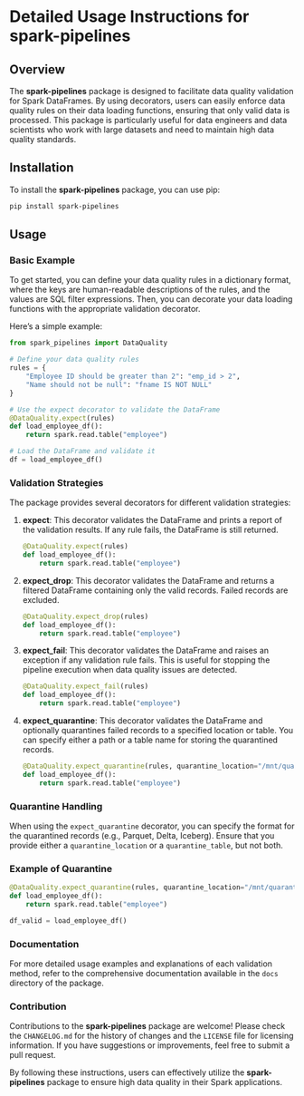# Detailed Usage Instructions for spark-pipelines

## Overview

The **spark-pipelines** package is designed to facilitate data quality validation for Spark DataFrames. By using decorators, users can easily enforce data quality rules on their data loading functions, ensuring that only valid data is processed. This package is particularly useful for data engineers and data scientists who work with large datasets and need to maintain high data quality standards.

## Installation

To install the **spark-pipelines** package, you can use pip:

```bash
pip install spark-pipelines
```

## Usage

### Basic Example

To get started, you can define your data quality rules in a dictionary format, where the keys are human-readable descriptions of the rules, and the values are SQL filter expressions. Then, you can decorate your data loading functions with the appropriate validation decorator.

Here’s a simple example:

```python
from spark_pipelines import DataQuality

# Define your data quality rules
rules = {
    "Employee ID should be greater than 2": "emp_id > 2",
    "Name should not be null": "fname IS NOT NULL"
}

# Use the expect decorator to validate the DataFrame
@DataQuality.expect(rules)
def load_employee_df():
    return spark.read.table("employee")

# Load the DataFrame and validate it
df = load_employee_df()
```

### Validation Strategies

The package provides several decorators for different validation strategies:

1. **expect**: This decorator validates the DataFrame and prints a report of the validation results. If any rule fails, the DataFrame is still returned.

   ```python
   @DataQuality.expect(rules)
   def load_employee_df():
       return spark.read.table("employee")
   ```

2. **expect_drop**: This decorator validates the DataFrame and returns a filtered DataFrame containing only the valid records. Failed records are excluded.

   ```python
   @DataQuality.expect_drop(rules)
   def load_employee_df():
       return spark.read.table("employee")
   ```

3. **expect_fail**: This decorator validates the DataFrame and raises an exception if any validation rule fails. This is useful for stopping the pipeline execution when data quality issues are detected.

   ```python
   @DataQuality.expect_fail(rules)
   def load_employee_df():
       return spark.read.table("employee")
   ```

4. **expect_quarantine**: This decorator validates the DataFrame and optionally quarantines failed records to a specified location or table. You can specify either a path or a table name for storing the quarantined records.

   ```python
   @DataQuality.expect_quarantine(rules, quarantine_location="/mnt/quarantine/employees")
   def load_employee_df():
       return spark.read.table("employee")
   ```

### Quarantine Handling

When using the `expect_quarantine` decorator, you can specify the format for the quarantined records (e.g., Parquet, Delta, Iceberg). Ensure that you provide either a `quarantine_location` or a `quarantine_table`, but not both.

### Example of Quarantine

```python
@DataQuality.expect_quarantine(rules, quarantine_location="/mnt/quarantine/employees", quarantine_format="delta")
def load_employee_df():
    return spark.read.table("employee")

df_valid = load_employee_df()
```

### Documentation

For more detailed usage examples and explanations of each validation method, refer to the comprehensive documentation available in the `docs` directory of the package.

### Contribution

Contributions to the **spark-pipelines** package are welcome! Please check the `CHANGELOG.md` for the history of changes and the `LICENSE` file for licensing information. If you have suggestions or improvements, feel free to submit a pull request.

By following these instructions, users can effectively utilize the **spark-pipelines** package to ensure high data quality in their Spark applications.